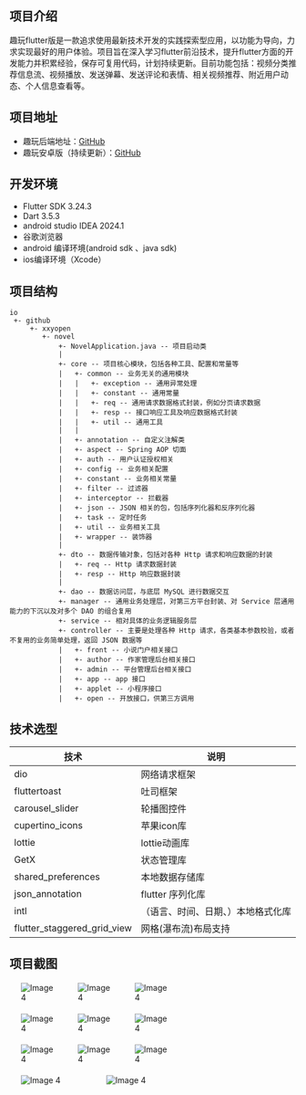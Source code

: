 ## 项目介绍

趣玩flutter版是一款追求使用最新技术开发的实践探索型应用，以功能为导向，力求实现最好的用户体验。项目旨在深入学习flutter前沿技术，提升flutter方面的开发能力并积累经验，保存可复用代码，计划持续更新。目前功能包括：视频分类推荐信息流、视频播放、发送弹幕、发送评论和表情、相关视频推荐、附近用户动态、个人信息查看等。

## 项目地址

- 趣玩后端地址：[GitHub](https://github.com/xt-guiyi/interesting-play-service-nest) 
- 趣玩安卓版（持续更新）：[GitHub](https://github.com/xt-guiyi/interesting-play-android)

## 开发环境

- Flutter SDK 3.24.3
- Dart 3.5.3
- android studio IDEA 2024.1
- 谷歌浏览器
- android 编译环境(android sdk 、java sdk)
- ios编译环境（Xcode）


## 项目结构

```
io
 +- github
     +- xxyopen   
        +- novel
            +- NovelApplication.java -- 项目启动类
            |
            +- core -- 项目核心模块，包括各种工具、配置和常量等
            |   +- common -- 业务无关的通用模块
            |   |   +- exception -- 通用异常处理
            |   |   +- constant -- 通用常量   
            |   |   +- req -- 通用请求数据格式封装，例如分页请求数据  
            |   |   +- resp -- 接口响应工具及响应数据格式封装 
            |   |   +- util -- 通用工具   
            |   | 
            |   +- annotation -- 自定义注解类
            |   +- aspect -- Spring AOP 切面
            |   +- auth -- 用户认证授权相关
            |   +- config -- 业务相关配置
            |   +- constant -- 业务相关常量         
            |   +- filter -- 过滤器 
            |   +- interceptor -- 拦截器
            |   +- json -- JSON 相关的包，包括序列化器和反序列化器
            |   +- task -- 定时任务
            |   +- util -- 业务相关工具 
            |   +- wrapper -- 装饰器
            |
            +- dto -- 数据传输对象，包括对各种 Http 请求和响应数据的封装
            |   +- req -- Http 请求数据封装
            |   +- resp -- Http 响应数据封装
            |
            +- dao -- 数据访问层，与底层 MySQL 进行数据交互
            +- manager -- 通用业务处理层，对第三方平台封装、对 Service 层通用能力的下沉以及对多个 DAO 的组合复用 
            +- service -- 相对具体的业务逻辑服务层  
            +- controller -- 主要是处理各种 Http 请求，各类基本参数校验，或者不复用的业务简单处理，返回 JSON 数据等
            |   +- front -- 小说门户相关接口
            |   +- author -- 作家管理后台相关接口
            |   +- admin -- 平台管理后台相关接口
            |   +- app -- app 接口
            |   +- applet -- 小程序接口
            |   +- open -- 开放接口，供第三方调用 
```

## 技术选型

| 技术                  | 说明
|---------------------| ---------------------------
| dio        | 网络请求框架
| fluttertoast    | 吐司框架
| carousel_slider |  轮播图控件
| cupertino_icons          | 苹果icon库
| lottie    | lottie动画库
| GetX    | 状态管理库
| shared_preferences  | 本地数据存储库
| json_annotation   | flutter 序列化库
| intl   | （语言、时间、日期、）本地格式化库
| flutter_staggered_grid_view   | 网格(瀑布流)布局支持

## 项目截图

<div style="display: flex; justify-content: space-around;width: 300px; margin-top: 20px">
  <img src="https://images.cubox.pro/iw3rni/file/2024110713252697611/1730957115091.jpg" alt="Image 4" style="flex: 1;margin: 0 20px">
  <img src="https://images.cubox.pro/iw3rni/file/2024110523473988948/1730821648779.jpg" alt="Image 4" style="flex: 1;margin: 0 20px">
   <img src="https://images.cubox.pro/iw3rni/file/2024110523480277649/1730821674438.jpg" alt="Image 4" style="flex: 1;margin: 0 20px">
</div>

<div style="display: flex; justify-content: space-around;width: 300px; margin-top: 20px">
  <img src="https://images.cubox.pro/iw3rni/file/2024110523481067702/1730821688262.jpg" alt="Image 4" style="flex: 1;margin: 0 20px">
  <img src="https://images.cubox.pro/iw3rni/file/2024110523481694156/1730821695250.jpg" alt="Image 4" style="flex: 1;margin: 0 20px">
   <img src="https://images.cubox.pro/iw3rni/file/2024110523482476219/1730821702933.jpg" alt="Image 4" style="flex: 1;margin: 0 20px">
</div>

<div style="display: flex; justify-content: space-around;width: 300px; margin-top: 20px">
  <img src="https://images.cubox.pro/iw3rni/file/2024110523481694156/1730821695250.jpg" alt="Image 4" style="flex: 1;margin: 0 20px">
  <img src="https://images.cubox.pro/iw3rni/file/2024110523482476219/1730821702933.jpg" alt="Image 4" style="flex: 1;margin: 0 20px">
   <img src="https://images.cubox.pro/iw3rni/file/2024110523483664467/1730821714948.jpg" alt="Image 4" style="flex: 1;margin: 0 20px">
</div>

<div style="display: flex; justify-content: space-around;width: 300px; margin-top: 20px">
  <img src="https://images.cubox.pro/iw3rni/file/2024110523485339191/1730821730767.jpg" alt="Image 4" style="flex: 1;margin: 0 20px">
  <img src="https://images.cubox.pro/iw3rni/file/2024110523490012067/1730821738758.jpg" alt="Image 4" style="flex: 1;margin: 0 20px">
</div>
